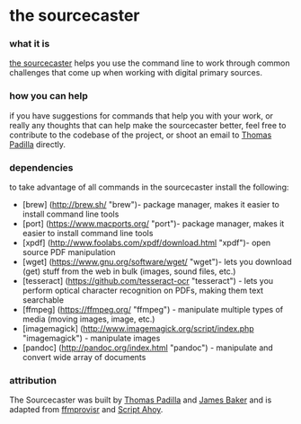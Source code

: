 # the sourcecaster

### what it is

[the sourcecaster](http://thomasgpadilla.github.io/sourcecaster/ "the sourcecaster") helps you use the command line to work through common challenges that come up when working with digital primary sources. 

### how you can help

if you have suggestions for commands that help you with your work, or really any thoughts that can help make the sourcecaster better, feel free to contribute to the codebase of the project, or shoot an email to [Thomas Padilla](https://thomaspadilla.org "Thomas Padilla") directly. 

### dependencies

to take advantage of all commands in the sourcecaster install the following:
* [brew] (http://brew.sh/ "brew")- package manager, makes it easier to install command line tools
* [port] (https://www.macports.org/ "port")- package manager, makes it easier to install command line tools
* [xpdf] (http://www.foolabs.com/xpdf/download.html "xpdf")- open source PDF manipulation
* [wget] (https://www.gnu.org/software/wget/ "wget")- lets you download (get) stuff from the web in bulk (images, sound files, etc.) 
* [tesseract] (https://github.com/tesseract-ocr "tesseract") - lets you perform optical character recognition on PDFs, making them text searchable
* [ffmpeg] (https://ffmpeg.org/ "ffmpeg") - manipulate multiple types of media (moving images, image, etc.)
* [imagemagick] (http://www.imagemagick.org/script/index.php "imagemagick") - manipulate images
* [pandoc] (http://pandoc.org/index.html "pandoc") - manipulate and convert wide array of documents

### attribution

The Sourcecaster was built by [Thomas Padilla](https://thomaspadilla.org "Thomas Padilla") and [James Baker](https://cradledincaricature.com/ "James Baker") and is adapted from [ffmprovisr](https://amiaopensource.github.io/ffmprovisr/ "ffmprovisr") and [Script Ahoy](http://dd388.github.io/crals/ "Script Ahoy").
